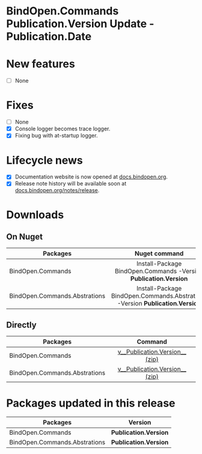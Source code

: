 BindOpen.Commands __Publication.Version__ Update - __Publication.Date__
====

# New features

- [ ] None

# Fixes

- [ ] None
- [x] Console logger becomes trace logger.
- [x] Fixing bug with at-startup logger.

# Lifecycle news

- [x] Documentation website is now opened at [docs.bindopen.org](https://docs.bindopen.org).
- [x] Release note history will be available soon at [docs.bindopen.org/notes/release](https://docs.bindopen.org/notes/release).

# Downloads

## On Nuget

| Packages                 |                                Nuget command                            |
|--------------------------|:-----------------------------------------------------------------------:|
| BindOpen.Commands            | Install-Package BindOpen.Commands -Version __Publication.Version__              |
| BindOpen.Commands.Abstrations         | Install-Package BindOpen.Commands.Abstrations -Version __Publication.Version__           |

## Directly

| Packages                 |                                      Command                            |
|--------------------------|:-----------------------------------------------------------------------:|
| BindOpen.Commands            | [v__Publication.Version__ (zip)](https://storage.bindopen.org/pgrkhpym/releases/bindopen.commands/BindOpen.Commands-__Publication.Version__.zip) |
| BindOpen.Commands.Abstrations | [v__Publication.Version__ (zip)](https://storage.bindopen.org/pgrkhpym/releases/bindopen.commands/BindOpen.Commands.Abstrations-__Publication.Version__.zip) |


# Packages updated in this release

| Packages                 |         Version       |
|--------------------------|:---------------------:|
| BindOpen.Commands            | __Publication.Version__   |
| BindOpen.Commands.Abstrations | __Publication.Version__   |
